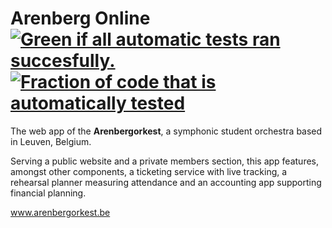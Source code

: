 Arenberg Online [![Green if all automatic tests ran succesfully.](https://img.shields.io/travis-ci/tfiers/arenberg-online.svg?style=flat-square)](https://travis-ci.org/tfiers/arenberg-online) [![Fraction of code that is automatically tested](https://img.shields.io/coveralls/tfiers/arenberg-online.svg?style=flat-square)](https://coveralls.io/r/tfiers/arenberg-online)
===============

The web app of the **Arenbergorkest**, a symphonic student orchestra based in Leuven, Belgium.

Serving a public website and a private members section, this app features, amongst other components, a ticketing service with live tracking, a rehearsal planner measuring attendance and an accounting app supporting financial planning.

www.arenbergorkest.be
